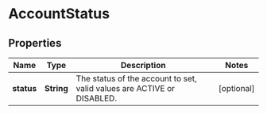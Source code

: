 

# AccountStatus


## Properties

| Name | Type | Description | Notes |
|------------ | ------------- | ------------- | -------------|
|**status** | **String** | The status of the account to set, valid values are ACTIVE or DISABLED. |  [optional] |



